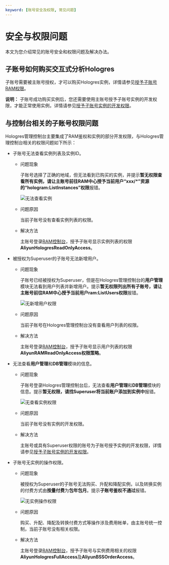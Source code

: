 ```yaml
---
keyword: [账号安全及权限, 常见问题]
---
```


# 安全与权限问题

本文为您介绍常见的账号安全和权限问题及解决办法。

## 子账号如何购买交互式分析Hologres

子账号需要被主账号授权，才可以购买Hologres实例，详情请参见[授予子账号RAM权限](/cn.zh-CN/用户授权及角色管理/子账号使用Hologres/授予子账号RAM权限.md)。

**说明：** 子账号成功购买实例后，您还需要使用主账号授予子账号实例的开发权限，才能正常使用实例，详情请参见[授予子账号实例的开发权限](/cn.zh-CN/用户授权及角色管理/子账号使用Hologres/授予子账号实例的开发权限.md)。

## 与控制台相关的子账号权限问题

Hologres管理控制台主要集成了RAM鉴权和实例的部分开发权限，与Hologres管理控制台相关的权限问题如下所示：

-   子账号无法查看实例列表及实例ID。
    -   问题现象

        子账号选择了正确的地域，但无法看到已购买的实例，并提示**暂无权限查看所有实例，请让主账号前往RAM中心授予当前用户“xxx/\*”资源的“hologram:ListInstances”权限**报错。

        ![无法查看实例](https://static-aliyun-doc.oss-accelerate.aliyuncs.com/assets/img/zh-CN/8345525061/p182182.png)

    -   问题原因

        当前子账号没有查看实例列表的权限。

    -   解决方法

        主账号登录[RAM控制台](https://ram.console.aliyun.com/overview)，授予子账号显示实例列表的权限**AliyunHologresReadOnlyAccess**。

-   被授权为Superuser的子账号无法新增用户。
    -   问题现象

        子账号已经被授权为Superuser，但是在Hologres管理控制台的**用户管理**模块无法看到用户列表并新增用户。提示**暂无权限列出所有子账号，请让主账号前往RAM中心授予当前用户ram:ListUsers权限**报错。

        ![无新增用户权限](https://static-aliyun-doc.oss-accelerate.aliyuncs.com/assets/img/zh-CN/9345525061/p182184.png)

    -   问题原因

        当前子账号在Hologres管理控制台没有查看用户列表的权限。

    -   解决方法

        主账号登录[RAM控制台](https://ram.console.aliyun.com/overview)，授予子账号显示用户列表的权限**AliyunRAMReadOnlyAccess权限策略**。

-   无法查看**用户管理**和**DB管理**模块的信息。
    -   问题现象

        子账号登录Hologres管理控制台后，无法查看**用户管理**和**DB管理**模块的信息。提示**暂无权限，请找Superuser将当前账户添加到实例中**报错。

        ![无查看实例权限](https://static-aliyun-doc.oss-accelerate.aliyuncs.com/assets/img/zh-CN/9345525061/p182187.png)

    -   问题原因

        当前子账号没有实例的开发权限。

    -   解决方法

        主账号或具有Superuser权限的账号为子账号授予实例的开发权限，详情请参见[授予子账号实例的开发权限](/cn.zh-CN/用户授权及角色管理/子账号使用Hologres/授予子账号实例的开发权限.md)。

-   子账号无实例的操作权限。
    -   问题现象

        被授权为Superuser的子账号无法购买、升配和降配实例，以及转换实例的付费方式由**按量付费**为**包年包月**。提示**子账号鉴权不通过**报错。

        ![无实例操作权限](https://static-aliyun-doc.oss-accelerate.aliyuncs.com/assets/img/zh-CN/9345525061/p182186.png)

    -   问题原因

        购买、升配、降配及转换付费方式等操作涉及费用帐单，由主账号统一控制，当前子账号没有相关权限。

    -   解决方法

        主账号登录[RAM控制台](https://ram.console.aliyun.com/overview)，授予子账号与实例费用相关的权限**AliyunHologresFullAccess**及**AliyunBSSOrderAccess**。


